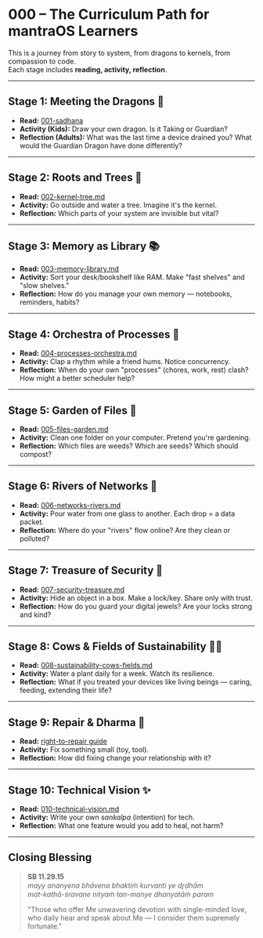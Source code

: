 # 000 – The Curriculum Path for mantraOS Learners

This is a journey from story to system, from dragons to kernels, from compassion to code.  
Each stage includes **reading, activity, reflection**.

---

## Stage 1: Meeting the Dragons 🐉
- **Read:** [001-sadhana](../../001-sadhana.md)  
- **Activity (Kids):** Draw your own dragon. Is it Taking or Guardian?  
- **Reflection (Adults):** What was the last time a device drained you? What would the Guardian Dragon have done differently?

---

## Stage 2: Roots and Trees 🌳
- **Read:** [002-kernel-tree.md](002-kernel-tree.md)  
- **Activity:** Go outside and water a tree. Imagine it's the kernel.  
- **Reflection:** Which parts of your system are invisible but vital?  

---

## Stage 3: Memory as Library 📚
- **Read:** [003-memory-library.md](003-memory-library.md)  
- **Activity:** Sort your desk/bookshelf like RAM. Make "fast shelves" and "slow shelves."  
- **Reflection:** How do you manage your own memory — notebooks, reminders, habits?

---

## Stage 4: Orchestra of Processes 🎻
- **Read:** [004-processes-orchestra.md](004-processes-orchestra.md)  
- **Activity:** Clap a rhythm while a friend hums. Notice concurrency.  
- **Reflection:** When do your own "processes" (chores, work, rest) clash? How might a better scheduler help?  

---

## Stage 5: Garden of Files 🌱
- **Read:** [005-files-garden.md](005-files-garden.md)  
- **Activity:** Clean one folder on your computer. Pretend you're gardening.  
- **Reflection:** Which files are weeds? Which are seeds? Which should compost?  

---

## Stage 6: Rivers of Networks 🌊
- **Read:** [006-networks-rivers.md](006-networks-rivers.md)  
- **Activity:** Pour water from one glass to another. Each drop = a data packet.  
- **Reflection:** Where do your "rivers" flow online? Are they clean or polluted?  

---

## Stage 7: Treasure of Security 💎
- **Read:** [007-security-treasure.md](007-security-treasure.md)  
- **Activity:** Hide an object in a box. Make a lock/key. Share only with trust.  
- **Reflection:** How do you guard your digital jewels? Are your locks strong and kind?  

---

## Stage 8: Cows & Fields of Sustainability 🐄🌾
- **Read:** [008-sustainability-cows-fields.md](008-sustainability-cows-fields.md)  
- **Activity:** Water a plant daily for a week. Watch its resilience.  
- **Reflection:** What if you treated your devices like living beings — caring, feeding, extending their life?

---

## Stage 9: Repair & Dharma 🔧
- **Read:** [right-to-repair guide](../../010-research/009-right-to-repair.md)  
- **Activity:** Fix something small (toy, tool).  
- **Reflection:** How did fixing change your relationship with it?

---

## Stage 10: Technical Vision ✨
- **Read:** [010-technical-vision.md](../../010-technical-vision.md)  
- **Activity:** Write your own *sankalpa* (intention) for tech.  
- **Reflection:** What one feature would you add to heal, not harm?

---

## Closing Blessing

> **SB 11.29.15**  
> *mayy ananyena bhāvena bhaktiṁ kurvanti ye dr̥ḍhām  
> mat-kathā-śravaṇe nityaṁ tan-manye dhanyatāṁ param*  
>  
> "Those who offer Me unwavering devotion with single-minded love, who daily hear and speak about Me — I consider them supremely fortunate."